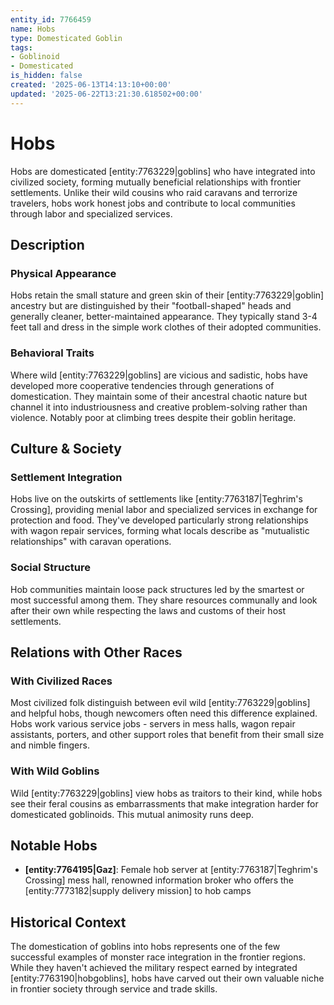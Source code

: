 ```yaml
---
entity_id: 7766459
name: Hobs
type: Domesticated Goblin
tags:
- Goblinoid
- Domesticated
is_hidden: false
created: '2025-06-13T14:13:10+00:00'
updated: '2025-06-22T13:21:30.618502+00:00'
---
```

# Hobs

Hobs are domesticated [entity:7763229|goblins] who have integrated into civilized society, forming mutually beneficial relationships with frontier settlements. Unlike their wild cousins who raid caravans and terrorize travelers, hobs work honest jobs and contribute to local communities through labor and specialized services.

## Description

### Physical Appearance

Hobs retain the small stature and green skin of their [entity:7763229|goblin] ancestry but are distinguished by their "football-shaped" heads and generally cleaner, better-maintained appearance. They typically stand 3-4 feet tall and dress in the simple work clothes of their adopted communities.

### Behavioral Traits

Where wild [entity:7763229|goblins] are vicious and sadistic, hobs have developed more cooperative tendencies through generations of domestication. They maintain some of their ancestral chaotic nature but channel it into industriousness and creative problem-solving rather than violence. Notably poor at climbing trees despite their goblin heritage.

## Culture & Society

### Settlement Integration

Hobs live on the outskirts of settlements like [entity:7763187|Teghrim's Crossing], providing menial labor and specialized services in exchange for protection and food. They've developed particularly strong relationships with wagon repair services, forming what locals describe as "mutualistic relationships" with caravan operations.

### Social Structure

Hob communities maintain loose pack structures led by the smartest or most successful among them. They share resources communally and look after their own while respecting the laws and customs of their host settlements.

## Relations with Other Races

### With Civilized Races

Most civilized folk distinguish between evil wild [entity:7763229|goblins] and helpful hobs, though newcomers often need this difference explained. Hobs work various service jobs - servers in mess halls, wagon repair assistants, porters, and other support roles that benefit from their small size and nimble fingers.

### With Wild Goblins

Wild [entity:7763229|goblins] view hobs as traitors to their kind, while hobs see their feral cousins as embarrassments that make integration harder for domesticated goblinoids. This mutual animosity runs deep.

## Notable Hobs

- **[entity:7764195|Gaz]**: Female hob server at [entity:7763187|Teghrim's Crossing] mess hall, renowned information broker who offers the [entity:7773182|supply delivery mission] to hob camps

## Historical Context

The domestication of goblins into hobs represents one of the few successful examples of monster race integration in the frontier regions. While they haven't achieved the military respect earned by integrated [entity:7763190|hobgoblins], hobs have carved out their own valuable niche in frontier society through service and trade skills.